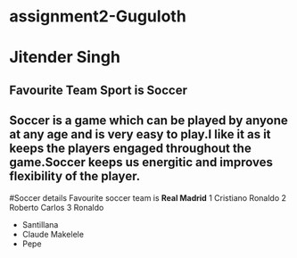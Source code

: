 # assignment2-Guguloth
# Jitender Singh 
## Favourite Team Sport is Soccer
Soccer is a game which can be played by anyone at any age and is very easy to play.I like it as it keeps the players **engaged** throughout the game.Soccer keeps us **energitic** and improves **flexibility** of the player.
----
#Soccer details
Favourite soccer team is **Real Madrid**
1 Cristiano Ronaldo
2 Roberto Carlos
3 Ronaldo

- Santillana
- Claude Makelele
- Pepe


